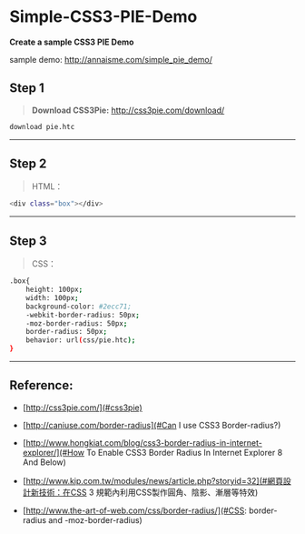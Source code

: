 Simple-CSS3-PIE-Demo
====================


**Create a sample CSS3 PIE Demo**



sample demo:  http://annaisme.com/simple_pie_demo/

Step 1
--------------

> **Download CSS3Pie:** http://css3pie.com/download/

```sh
download pie.htc 

```

***


Step 2
--------------

> HTML：

```sh
<div class="box"></div>

```

***

Step 3
--------------

> CSS：

```sh
.box{
    height: 100px;  
    width: 100px;  
    background-color: #2ecc71;  
    -webkit-border-radius: 50px;  
    -moz-border-radius: 50px;  
    border-radius: 50px;  
    behavior: url(css/pie.htc);  
}

```

***

Reference:
-----------

* [http://css3pie.com/](#css3pie)

* [http://caniuse.com/border-radius](#Can I use CSS3 Border-radius?)

* [http://www.hongkiat.com/blog/css3-border-radius-in-internet-explorer/](#How To Enable CSS3 Border Radius In Internet Explorer 8 And Below)

* [http://www.kip.com.tw/modules/news/article.php?storyid=32](#網頁設計新技術：在CSS 3 規範內利用CSS製作圓角、陰影、漸層等特效)

* [http://www.the-art-of-web.com/css/border-radius/](#CSS: border-radius and -moz-border-radius)